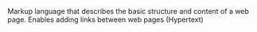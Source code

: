 Markup language that describes the basic structure and content of a web page.
Enables adding links between web pages (Hypertext)
